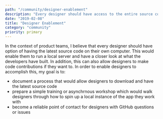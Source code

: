 ```yaml
---
path: "/community/designer-enablement"
description: "Every designer should have access to the entire source code"
date: "2019-02-08"
title: "Designer Enablement"
category: "community"
priority: primary
---
```


In the context of product teams, I believe that every designer should have option of having the latest source code on their own computer. This would enable them to run a local server and have a closer look at what the developers have built. In addition, this can also allow designers to make code contributions if they want to. In order to enable designers to accomplish this, my goal is to:  

  - document a process that would allow designers to download and have the latest source code
  - prepare a simple training or asynchrnous workshop which would walk designers through how to spin up a local instance of the app they work with
  - become a reliable point of contact for designers with GitHub questions or issues
